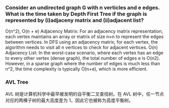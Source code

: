 ### Consider an undirected graph G with n verticles and e edges. What is the time taken by Depth First Tree if the graph is represented by (i)adjaceny matrix and (ii)adjacent list?

O(n^2), O(n + e)
Adjacency Matrix:
For an adjacency matrix representation, each vertex maintains an array or matrix of size n×n to represent the edges between vertices.
In DFS using an adjacency matrix, for each vertex, the algorithm needs to visit all n vertices to check for adjacent vertices.
O(n)
Adjacency List:
In the worst-case scenario, where each vertex has an edge to every other vertex (dense graph), the total number of edges e is O(n2).
However, in a sparse graph where the number of edges is much less than n^2, the time complexity is typically O(n+e), which is more efficient.

### AVL Tree

AVL 树是计算机科学中最早被发明的自平衡二叉查找树。在 AVL 树中，任一节点对应的两棵子树的最大高度差为 1，因此它也被称为高度平衡树。
